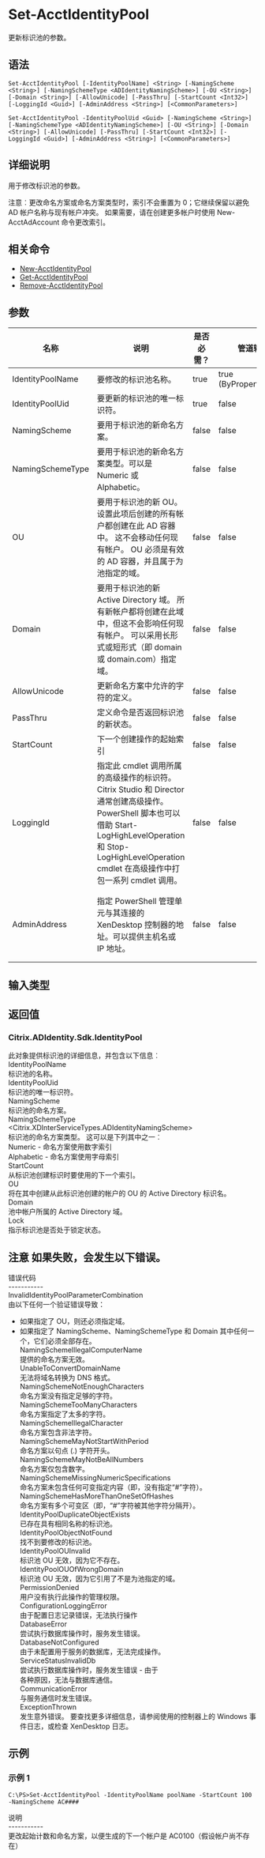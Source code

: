 # Set-AcctIdentityPool

更新标识池的参数。

## 语法

    Set-AcctIdentityPool [-IdentityPoolName] <String> [-NamingScheme <String>] [-NamingSchemeType <ADIdentityNamingScheme>] [-OU <String>] [-Domain <String>] [-AllowUnicode] [-PassThru] [-StartCount <Int32>] [-LoggingId <Guid>] [-AdminAddress <String>] [<CommonParameters>]
    
    Set-AcctIdentityPool -IdentityPoolUid <Guid> [-NamingScheme <String>] [-NamingSchemeType <ADIdentityNamingScheme>] [-OU <String>] [-Domain <String>] [-AllowUnicode] [-PassThru] [-StartCount <Int32>] [-LoggingId <Guid>] [-AdminAddress <String>] [<CommonParameters>]
    

## 详细说明

用于修改标识池的参数。

注意︰更改命名方案或命名方案类型时，索引不会重置为 0；它继续保留以避免 AD 帐户名称与现有帐户冲突。 如果需要，请在创建更多帐户时使用 New-AcctAdAccount 命令更改索引。

## 相关命令

- [New-AcctIdentityPool](New-AcctIdentityPool.html)
- [Get-AcctIdentityPool](Get-AcctIdentityPool.html)
- [Remove-AcctIdentityPool](Remove-AcctIdentityPool.html)

## 参数

| 名称               | 说明                                                                                                                                                                     | 是否必需？ | 管道输入                  | 默认值                                   |
| ---------------- | ---------------------------------------------------------------------------------------------------------------------------------------------------------------------- | ----- | --------------------- | ------------------------------------- |
| IdentityPoolName | 要修改的标识池名称。                                                                                                                                                             | true  | true (ByPropertyName) |                                       |
| IdentityPoolUid  | 要更新的标识池的唯一标识符。                                                                                                                                                         | true  | false                 |                                       |
| NamingScheme     | 要用于标识池的新命名方案。                                                                                                                                                          | false | false                 |                                       |
| NamingSchemeType | 要用于标识池的新命名方案类型。可以是 Numeric 或 Alphabetic。                                                                                                                               | false | false                 |                                       |
| OU               | 要用于标识池的新 OU。 设置此项后创建的所有帐户都创建在此 AD 容器中。 这不会移动任何现有帐户。 OU 必须是有效的 AD 容器，并且属于为池指定的域。                                                                                        | false | false                 |                                       |
| Domain           | 要用于标识池的新 Active Directory 域。 所有新帐户都将创建在此域中，但这不会影响任何现有帐户。 可以采用长形式或短形式（即 domain 或 domain.com）指定域。                                                                        | false | false                 |                                       |
| AllowUnicode     | 更新命名方案中允许的字符的定义。                                                                                                                                                       | false | false                 |                                       |
| PassThru         | 定义命令是否返回标识池的新状态。                                                                                                                                                       | false | false                 | false                                 |
| StartCount       | 下一个创建操作的起始索引                                                                                                                                                           | false | false                 |                                       |
| LoggingId        | 指定此 cmdlet 调用所属的高级操作的标识符。 Citrix Studio 和 Director 通常创建高级操作。 PowerShell 脚本也可以借助 Start-LogHighLevelOperation 和 Stop-LogHighLevelOperation cmdlet 在高级操作中打包一系列 cmdlet 调用。 | false | false                 |                                       |
| AdminAddress     | 指定 PowerShell 管理单元与其连接的 XenDesktop 控制器的地址。可以提供主机名或 IP 地址。                                                                                                              | false | false                 | LocalHost。一旦有 cmdlet 提供了某个值，此值将变为默认值。 |

## 输入类型

### 

## 返回值

### Citrix.ADIdentity.Sdk.IdentityPool  
此对象提供标识池的详细信息，并包含以下信息︰  
IdentityPoolName <string>  
标识池的名称。  
IdentityPoolUid <guid>  
标识池的唯一标识符。  
NamingScheme <string>  
标识池的命名方案。  
NamingSchemeType <Citrix.XDInterServiceTypes.ADIdentityNamingScheme>  
标识池的命名方案类型。 这可以是下列其中之一︰  
Numeric - 命名方案使用数字索引  
Alphabetic - 命名方案使用字母索引  
StartCount <int>  
从标识池创建标识时要使用的下一个索引。  
OU <string>  
将在其中创建从此标识池创建的帐户的 OU 的 Active Directory 标识名。  
Domain <string>  
池中帐户所属的 Active Directory 域。  
Lock <boolean>  
指示标识池是否处于锁定状态。

## 注意 如果失败，会发生以下错误。  
错误代码  
\---\---\-----  
InvalidIdentityPoolParameterCombination  
由以下任何一个验证错误导致：  
* 如果指定了 OU，则还必须指定域。  
* 如果指定了 NamingScheme、NamingSchemeType 和 Domain 其中任何一个，它们必须全部存在。  
NamingSchemeIllegalComputerName  
提供的命名方案无效。  
UnableToConvertDomainName  
无法将域名转换为 DNS 格式。  
NamingSchemeNotEnoughCharacters  
命名方案没有指定足够的字符。  
NamingSchemeTooManyCharacters  
命名方案指定了太多的字符。  
NamingSchemeIllegalCharacter  
命名方案包含非法字符。  
NamingSchemeMayNotStartWithPeriod  
命名方案以句点 (.) 字符开头。  
NamingSchemeMayNotBeAllNumbers  
命名方案仅包含数字。  
NamingSchemeMissingNumericSpecifications  
命名方案未包含任何可变指定内容（即，没有指定“#”字符）。  
NamingSchemeHasMoreThanOneSetOfHashes  
命名方案有多个可变区（即，“#”字符被其他字符分隔开）。  
IdentityPoolDuplicateObjectExists  
已存在具有相同名称的标识池。  
IdentityPoolObjectNotFound  
找不到要修改的标识池。  
IdentityPoolOUInvalid  
标识池 OU 无效，因为它不存在。  
IdentityPoolOUOfWrongDomain  
标识池 OU 无效，因为它引用了不是为池指定的域。  
PermissionDenied  
用户没有执行此操作的管理权限。  
ConfigurationLoggingError  
由于配置日志记录错误，无法执行操作  
DatabaseError  
尝试执行数据库操作时，服务发生错误。  
DatabaseNotConfigured  
由于未配置用于服务的数据库，无法完成操作。  
ServiceStatusInvalidDb  
尝试执行数据库操作时，服务发生错误 - 由于  
各种原因，无法与数据库通信。  
CommunicationError  
与服务通信时发生错误。  
ExceptionThrown  
发生意外错误。 要查找更多详细信息，请参阅使用的控制器上的 Windows 事件日志，或检查 XenDesktop 日志。

## 示例

### 示例 1

    C:\PS>Set-AcctIdentityPool -IdentityPoolName poolName -StartCount 100 -NamingScheme AC####
    

说明  
\---\---\-----  
更改起始计数和命名方案，以便生成的下一个帐户是 AC0100（假设帐户尚不存在）